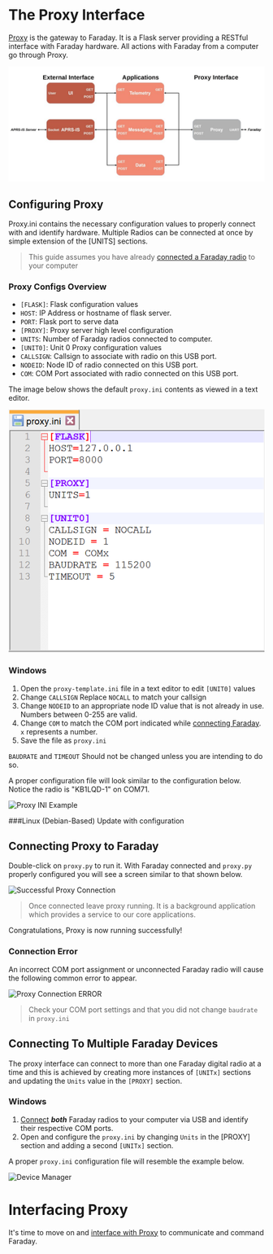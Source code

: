 
# The Proxy Interface

[Proxy](../../../../proxy) is the gateway to Faraday. It is a Flask server providing a RESTful interface with Faraday hardware. All actions with Faraday from a computer go through Proxy.

![Faraday Software Architecture](Images/FaradayProxyBlocks.jpg "Faraday Software Architecture")

## Configuring Proxy
Proxy.ini contains the necessary configuration values to properly connect with and identify hardware. Multiple Radios can be connected at once by simple extension of the [UNITS] sections.

>This guide assumes you have already [connected a Faraday radio](../Getting_Started/connecting-hardware.md) to your computer

### Proxy Configs Overview
 * ```[FLASK]```: Flask configuration values
  * ```HOST```: IP Address or hostname of flask server.
  * ```PORT```: Flask port to serve data
 * ```[PROXY]```: Proxy server high level configuration
  * ```UNITS```: Number of Faraday radios connected to computer.
 * ```[UNIT0]```: Unit 0 Proxy configuration values
  * ```CALLSIGN```: Callsign to associate with radio on this USB port.
  * ```NODEID```: Node ID of radio connected on this USB port.
  * ```COM```: COM Port associated with radio connected on this USB port.
  
The image below shows the default `proxy.ini` contents as viewed in a text editor.

![Proxy INI Text Editor](Images/Proxy-INI.png "Proxy INI Text Editor")

### Windows

 1. Open the `proxy-template.ini` file in a text editor to edit ```[UNIT0]``` values
 2. Change ```CALLSIGN``` Replace ```NOCALL``` to match your callsign
 3. Change ```NODEID``` to an appropriate node ID value that is not already in use. Numbers between 0-255 are valid.
 4. Change ```COM``` to match the COM port indicated while [connecting Faraday](../Getting_Started/connecting-hardware.md). ```x``` represents a number.
 5. Save the file as ```proxy.ini```

```BAUDRATE``` and ```TIMEOUT``` Should not be changed unless you are intending to do so.

A proper configuration file will look similar to the configuration below. Notice the radio is "KB1LQD-1" on COM71.

![Proxy INI Example](Images/Proxy-INI-Example.png "Proxy INI Example")

###Linux (Debian-Based)
Update with configuration

## Connecting Proxy to Faraday

Double-click on ```proxy.py``` to run it. With Faraday connected and ```proxy.py``` properly configured you will see a screen similar to that shown below.

![Successful Proxy Connection](Images/Proxy-Success-Connection.png "Successful Proxy Connection")

> Once connected leave proxy running. It is a background application which provides a service to our core applications.

Congratulations, Proxy is now running successfully!

### Connection Error

An incorrect COM port assignment or unconnected Faraday radio will cause the following common error to appear.

![Proxy Connection ERROR](Images/Proxy-Error-Connection.png "Proxy Connection ERROR")

> Check your COM port settings and that you did not change ```baudrate``` in ```proxy.ini```

## Connecting To Multiple Faraday Devices

The proxy interface can connect to more than one Faraday digital radio at a time and this is achieved by creating more instances of ```[UNITx]``` sections and updating the ```Units``` value in the ```[PROXY]``` section.

### Windows
 1. [Connect](../Getting_Started/connecting-hardware.md) ***both*** Faraday radios to your computer via USB and identify their respective COM ports. 
 2. Open and configure the `proxy.ini` by changing ```Units``` in the [PROXY] section and adding a second ```[UNITx]``` section.

A proper ```proxy.ini``` configuration file will resemble the example below.

![Device Manager](Images/Proxy-INI-Example-Multiple-Units.png "Device Manager")

# Interfacing Proxy
It's time to move on and [interface with Proxy](commands.ini) to communicate and command Faraday.